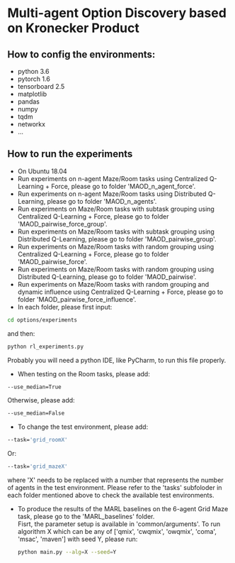 # Multi-agent Option Discovery based on Kronecker Product

## How to config the environments:
- python 3.6
- pytorch 1.6
- tensorboard 2.5
- matplotlib
- pandas
- numpy
- tqdm
- networkx
- ...

## How to run the experiments
- On Ubuntu 18.04
- Run experiments on n-agent Maze/Room tasks using Centralized Q-Learning + Force, please go to folder 'MAOD_n_agent_force'.
- Run experiments on n-agent Maze/Room tasks using Distributed Q-Learning, please go to folder 'MAOD_n_agents'.
- Run experiments on Maze/Room tasks with subtask grouping using Centralized Q-Learning + Force, please go to folder 'MAOD_pairwise_force_group'.
- Run experiments on Maze/Room tasks with subtask grouping using Distributed Q-Learning, please go to folder 'MAOD_pairwise_group'.
- Run experiments on Maze/Room tasks with random grouping using Centralized Q-Learning + Force, please go to folder 'MAOD_pairwise_force'.
- Run experiments on Maze/Room tasks with random grouping using Distributed Q-Learning, please go to folder 'MAOD_pairwise'.
- Run experiments on Maze/Room tasks with random grouping and dynamic influence using Centralized Q-Learning + Force, please go to folder 'MAOD_pairwise_force_influence'.
- In each folder, please first input:
```bash
cd options/experiments
```
and then:
```bash
python rl_experiments.py
```
Probably you will need a python IDE, like PyCharm, to run this file properly.

- When testing on the Room tasks, please add:
```bash
--use_median=True
```
  Otherwise, please add:
```bash
--use_median=False
```
- To change the test environment, please add:  
```bash
--task='grid_roomX'
```  
  Or:
```bash
--task='grid_mazeX'
```
where 'X' needs to be replaced with a number that represents the number of agents in the test environment. Please refer to the 'tasks' subfoloder in each folder mentioned above to check the available test environments.

- To produce the results of the MARL baselines on the 6-agent Grid Maze task, please go to the 'MARL_baselines' folder.  
  Fisrt, the parameter setup is available in 'common/arguments'.
  To run algorithm X which can be any of ['qmix', 'cwqmix', 'owqmix', 'coma', 'msac', 'maven'] with seed Y, please run:
  ```bash
  python main.py --alg=X --seed=Y
  ```